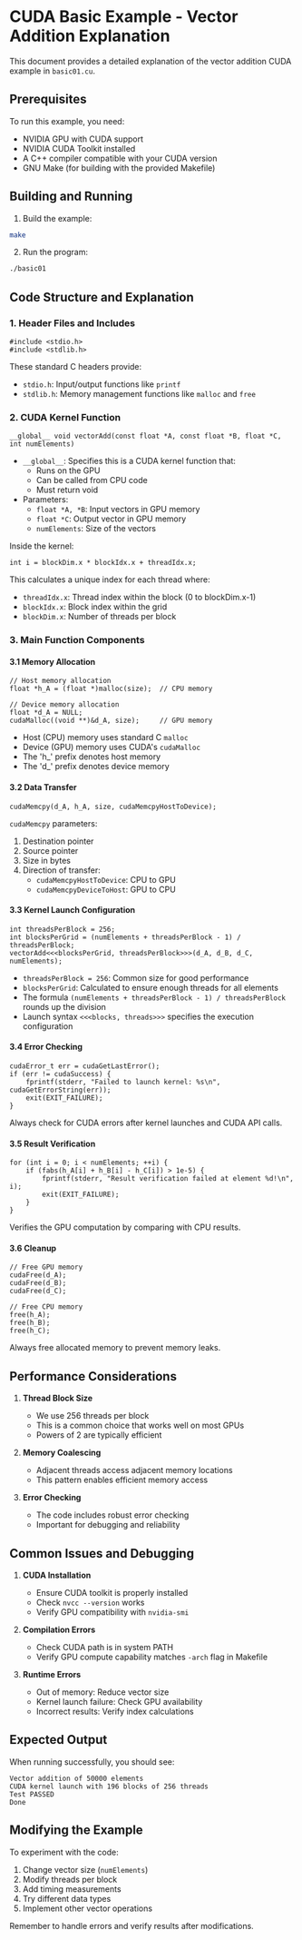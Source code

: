 # CUDA Basic Example - Vector Addition Explanation

This document provides a detailed explanation of the vector addition CUDA example in `basic01.cu`.

## Prerequisites

To run this example, you need:
- NVIDIA GPU with CUDA support
- NVIDIA CUDA Toolkit installed
- A C++ compiler compatible with your CUDA version
- GNU Make (for building with the provided Makefile)

## Building and Running

1. Build the example:
```bash
make
```

2. Run the program:
```bash
./basic01
```

## Code Structure and Explanation

### 1. Header Files and Includes
```cuda
#include <stdio.h>
#include <stdlib.h>
```
These standard C headers provide:
- `stdio.h`: Input/output functions like `printf`
- `stdlib.h`: Memory management functions like `malloc` and `free`

### 2. CUDA Kernel Function
```cuda
__global__ void vectorAdd(const float *A, const float *B, float *C, int numElements)
```

- `__global__`: Specifies this is a CUDA kernel function that:
  - Runs on the GPU
  - Can be called from CPU code
  - Must return void
- Parameters:
  - `float *A, *B`: Input vectors in GPU memory
  - `float *C`: Output vector in GPU memory
  - `numElements`: Size of the vectors

Inside the kernel:
```cuda
int i = blockDim.x * blockIdx.x + threadIdx.x;
```
This calculates a unique index for each thread where:
- `threadIdx.x`: Thread index within the block (0 to blockDim.x-1)
- `blockIdx.x`: Block index within the grid
- `blockDim.x`: Number of threads per block

### 3. Main Function Components

#### 3.1 Memory Allocation
```cuda
// Host memory allocation
float *h_A = (float *)malloc(size);  // CPU memory

// Device memory allocation
float *d_A = NULL;
cudaMalloc((void **)&d_A, size);     // GPU memory
```

- Host (CPU) memory uses standard C `malloc`
- Device (GPU) memory uses CUDA's `cudaMalloc`
- The 'h_' prefix denotes host memory
- The 'd_' prefix denotes device memory

#### 3.2 Data Transfer
```cuda
cudaMemcpy(d_A, h_A, size, cudaMemcpyHostToDevice);
```

`cudaMemcpy` parameters:
1. Destination pointer
2. Source pointer
3. Size in bytes
4. Direction of transfer:
   - `cudaMemcpyHostToDevice`: CPU to GPU
   - `cudaMemcpyDeviceToHost`: GPU to CPU

#### 3.3 Kernel Launch Configuration
```cuda
int threadsPerBlock = 256;
int blocksPerGrid = (numElements + threadsPerBlock - 1) / threadsPerBlock;
vectorAdd<<<blocksPerGrid, threadsPerBlock>>>(d_A, d_B, d_C, numElements);
```

- `threadsPerBlock = 256`: Common size for good performance
- `blocksPerGrid`: Calculated to ensure enough threads for all elements
- The formula `(numElements + threadsPerBlock - 1) / threadsPerBlock` rounds up the division
- Launch syntax `<<<blocks, threads>>>` specifies the execution configuration

#### 3.4 Error Checking
```cuda
cudaError_t err = cudaGetLastError();
if (err != cudaSuccess) {
    fprintf(stderr, "Failed to launch kernel: %s\n", cudaGetErrorString(err));
    exit(EXIT_FAILURE);
}
```

Always check for CUDA errors after kernel launches and CUDA API calls.

#### 3.5 Result Verification
```cuda
for (int i = 0; i < numElements; ++i) {
    if (fabs(h_A[i] + h_B[i] - h_C[i]) > 1e-5) {
        fprintf(stderr, "Result verification failed at element %d!\n", i);
        exit(EXIT_FAILURE);
    }
}
```

Verifies the GPU computation by comparing with CPU results.

#### 3.6 Cleanup
```cuda
// Free GPU memory
cudaFree(d_A);
cudaFree(d_B);
cudaFree(d_C);

// Free CPU memory
free(h_A);
free(h_B);
free(h_C);
```

Always free allocated memory to prevent memory leaks.

## Performance Considerations

1. **Thread Block Size**
   - We use 256 threads per block
   - This is a common choice that works well on most GPUs
   - Powers of 2 are typically efficient

2. **Memory Coalescing**
   - Adjacent threads access adjacent memory locations
   - This pattern enables efficient memory access

3. **Error Checking**
   - The code includes robust error checking
   - Important for debugging and reliability

## Common Issues and Debugging

1. **CUDA Installation**
   - Ensure CUDA toolkit is properly installed
   - Check `nvcc --version` works
   - Verify GPU compatibility with `nvidia-smi`

2. **Compilation Errors**
   - Check CUDA path is in system PATH
   - Verify GPU compute capability matches `-arch` flag in Makefile

3. **Runtime Errors**
   - Out of memory: Reduce vector size
   - Kernel launch failure: Check GPU availability
   - Incorrect results: Verify index calculations

## Expected Output

When running successfully, you should see:
```
Vector addition of 50000 elements
CUDA kernel launch with 196 blocks of 256 threads
Test PASSED
Done
```

## Modifying the Example

To experiment with the code:

1. Change vector size (`numElements`)
2. Modify threads per block
3. Add timing measurements
4. Try different data types
5. Implement other vector operations

Remember to handle errors and verify results after modifications.

